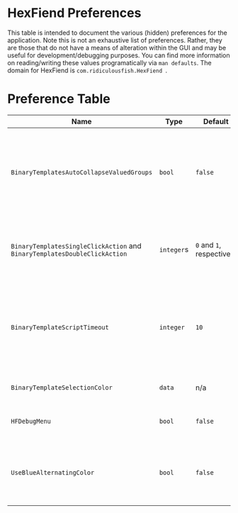 # HexFiend Preferences

This table is intended to document the various (hidden) preferences for the application. Note this is not an exhaustive list of preferences. Rather, they are those that do not have a means of alteration within the GUI and may be useful for development/debugging purposes. You can find more information on reading/writing these values programatically via `man defaults`. The domain for HexFiend is `com.ridiculousfish.HexFiend `.

# Preference Table

| Name | Type | Default | Notes |
|---|---|---|---|
| `BinaryTemplatesAutoCollapseValuedGroups` | `bool` | `false` | If `true`, will auto-collapse template sections that have been given a value (via the `sectionvalue` command.) This includes a section value of `""`, which will display nothing but still collapse the section. |
| `BinaryTemplatesSingleClickAction` and `BinaryTemplatesDoubleClickAction ` | `integer`s | `0` and `1`, respectively | Specify the single- and double-click behavior for sections and entries in the template tree. <br/> - `0`: do nothing <br/> - `1`: scroll to offset <br/> - `2`: select bytes |
| `BinaryTemplateScriptTimeout` | `integer` | `10` | Number of additional sections the template evaluation engine should be given before timing out. This can be useful when analyzing larger binary files, or templates that generate a large number of sections/entries. |
| `BinaryTemplateSelectionColor` | `data` | n/a | Specify a custom color to use as the template selection color. |
| `HFDebugMenu` | `bool` | `false` | If `true`, will add a Debug menu to the menubar, with some additional preferences/commands. |
| `UseBlueAlternatingColor` | `bool` | `false` | If `true`, will use the classic blue alternating color. Otherwise, the application will use a system-defined color (that is dark mode aware.) |
